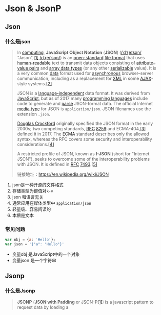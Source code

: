 # Json & JsonP

## Json

### 什么是json

> In [computing](https://en.wikipedia.org/wiki/Computing), **JavaScript Object Notation** (**JSON**) ([/ˈdʒeɪsən/](https://en.wikipedia.org/wiki/Help:IPA/English) "Jason",[[1\]](https://en.wikipedia.org/wiki/JSON#cite_note-Pronunciation-1) [/dʒeɪˈsɒn/](https://en.wikipedia.org/wiki/Help:IPA/English)) is an [open-standard](https://en.wikipedia.org/wiki/Open_standard) [file format](https://en.wikipedia.org/wiki/File_format) that uses [human-readable](https://en.wikipedia.org/wiki/Human-readable_medium) text to transmit data objects consisting of [attribute–value pairs](https://en.wikipedia.org/wiki/Attribute–value_pair) and [array data types](https://en.wikipedia.org/wiki/Array_data_type) (or any other [serializable](https://en.wikipedia.org/wiki/Serialization) value). It is a very common [data](https://en.wikipedia.org/wiki/Data) format used for [asynchronous](https://en.wikipedia.org/wiki/Asynchronous_I/O) browser–server communication, including as a replacement for [XML](https://en.wikipedia.org/wiki/XML) in some [AJAX](https://en.wikipedia.org/wiki/Ajax_(programming))-style systems.[[2\]](https://en.wikipedia.org/wiki/JSON#cite_note-2)
>
> JSON is a [language-independent](https://en.wikipedia.org/wiki/Language-independent_specification) data format. It was derived from [JavaScript](https://en.wikipedia.org/wiki/JavaScript), but as of 2017 many [programming languages](https://en.wikipedia.org/wiki/Programming_language) include code to generate and [parse](https://en.wikipedia.org/wiki/Parsing) JSON-format data. The official Internet [media type](https://en.wikipedia.org/wiki/Media_type) for JSON is `application/json`. JSON filenames use the extension `.json`.
>
> [Douglas Crockford](https://en.wikipedia.org/wiki/Douglas_Crockford) originally specified the JSON format in the early 2000s; two competing standards, [RFC](https://en.wikipedia.org/wiki/Request_for_Comments_(identifier)) [8259](https://tools.ietf.org/html/rfc8259) and ECMA-404,[[3\]](https://en.wikipedia.org/wiki/JSON#cite_note-3) defined it in 2017. The [ECMA](https://en.wikipedia.org/wiki/Ecma_International) standard describes only the allowed syntax, whereas the RFC covers some security and interoperability considerations.[[4\]](https://en.wikipedia.org/wiki/JSON#cite_note-4)
>
> A restricted profile of JSON, known as **I-JSON** (short for "Internet JSON"), seeks to overcome some of the interoperability problems with JSON. It is defined in [RFC](https://en.wikipedia.org/wiki/Request_for_Comments_(identifier)) [7493](https://tools.ietf.org/html/rfc7493).[[5\]](https://en.wikipedia.org/wiki/JSON#cite_note-RFC7493-5)
>
> 链接地址：<https://en.wikipedia.org/wiki/JSON>

1. json是一种开源的文件格式
2. 存储类型为键值对`k-v`
3. json 和语言无关
4. 通常应用在媒体类型中 `application/json`
5. 轻量级、容易阅读的
6. 本质是文本



### 常见问题

```javascript
var obj = {a: 'Hello'};
var json = '{"a": "Hello"}'
```

- 变量obj 是JavaScript中的一个对象
- 变量json 是一个字符串



## Jsonp

### 什么是Jsonp

> **JSONP** (**JSON with Padding** or JSON-P[[1\]](https://en.wikipedia.org/wiki/JSONP#cite_note-JSON-P-1)) is a javascript pattern to request data by loading a <script> tag. It was proposed by Bob Ippolito in 2005.[[2\]](https://en.wikipedia.org/wiki/JSONP#cite_note-2) JSONP enables sharing of data bypassing [same-origin policy](https://en.wikipedia.org/wiki/Same-origin_policy), which disallows running [JavaScript](https://en.wikipedia.org/wiki/JavaScript) code to read media [DOM](https://en.wikipedia.org/wiki/Document_Object_Model) elements or [XHR](https://en.wikipedia.org/wiki/XMLHttpRequest) data fetched from outside the page's origin. The aggregation of the site's scheme, port number and host name identifies as its origin.
>
> 链接地址：<https://en.wikipedia.org/wiki/JSONP>

核心内容： Same-origin policy 同源策略

简单理解同源策略，同一个服务器只能访问这个服务器下的数据不能获取另外服务器下的数据。



### How JSONP works

> The HTML `<script>` element is allowed to execute content retrieved from foreign origins. Services replying with pure JSON data were not able to share the data across domain before the adoption of CORS ([Cross-origin resource sharing](https://en.wikipedia.org/wiki/Cross-origin_resource_sharing)). For example, a request to a foreign service `http://server.example.com/Users/1234` may return a record for a person Foo in the JSON format, which, by definition, conforms to JavaScript's object initializer syntax.

这部分内容告诉我们 HTML标签`<script>` 是开放策略，也就是说可以从别的地方获取资源到本机服务上。



```javascript
 <script type="text/javascript"
         src="http://server2.example.com/RetrieveUser?UserId=1&jsonp=parseResponse">
 </script>
```

此时拿到的并不是 json 文本 ，而是一个

```JavaScript
parseResponse({"Name": "张三", "Id" : 1})
```





